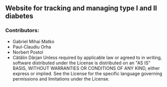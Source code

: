 ## Website for tracking and managing type I and II diabetes

### Contributors: 
* Gabriel Mihai Matko
* Paul-Claudiu Orha
* Norbert Postol
* Cătălin Dârjan
Unless required by applicable law or agreed to in writing, software
distributed under the License is distributed on an "AS IS" BASIS,
WITHOUT WARRANTIES OR CONDITIONS OF ANY KIND, either express or implied.
See the License for the specific language governing permissions and
limitations under the License.
